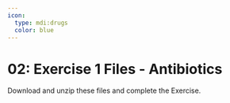 ```yaml
---
icon:
  type: mdi:drugs
  color: blue
---
```

# 02: Exercise 1 Files - Antibiotics

Download and unzip these files and complete the Exercise.

